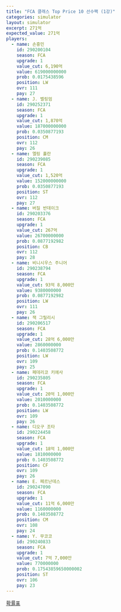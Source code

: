 ```yaml
---
title: "FCA 클래스 Top Price 10 선수팩 (1강)"
categories: simulator
layout: simulator
excerpt: 271억
expected_value: 271억
players:
  - name: 손흥민
    id: 290200104
    season: FCA
    upgrade: 1
    value_cut: 6,190억
    value: 619000000000
    prob: 0.0175438596
    position: LW
    ovr: 111
    pay: 27
  - name: J. 벨링엄
    id: 290252371
    season: FCA
    upgrade: 1
    value_cut: 1,870억
    value: 187000000000
    prob: 0.0350877193
    position: CM
    ovr: 112
    pay: 26
  - name: 엘링 홀란
    id: 290239085
    season: FCA
    upgrade: 1
    value_cut: 1,520억
    value: 152000000000
    prob: 0.0350877193
    position: ST
    ovr: 112
    pay: 27
  - name: 버질 반데이크
    id: 290203376
    season: FCA
    upgrade: 1
    value_cut: 267억
    value: 26700000000
    prob: 0.0877192982
    position: CB
    ovr: 112
    pay: 28
  - name: 비니시우스 주니어
    id: 290238794
    season: FCA
    upgrade: 1
    value_cut: 93억 8,000만
    value: 9380000000
    prob: 0.0877192982
    position: LW
    ovr: 111
    pay: 26
  - name: 잭 그릴리시
    id: 290206517
    season: FCA
    upgrade: 1
    value_cut: 28억 6,000만
    value: 2860000000
    prob: 0.1403508772
    position: LW
    ovr: 109
    pay: 25
  - name: 페데리코 키에사
    id: 290235805
    season: FCA
    upgrade: 1
    value_cut: 20억 1,000만
    value: 2010000000
    prob: 0.1403508772
    position: LW
    ovr: 109
    pay: 26
  - name: 디오구 조타
    id: 290224458
    season: FCA
    upgrade: 1
    value_cut: 18억 1,000만
    value: 1810000000
    prob: 0.1403508772
    position: CF
    ovr: 109
    pay: 26
  - name: E. 페르난데스
    id: 290247090
    season: FCA
    upgrade: 1
    value_cut: 11억 6,000만
    value: 1160000000
    prob: 0.1403508772
    position: CM
    ovr: 108
    pay: 24
  - name: Y. 무코코
    id: 290240833
    season: FCA
    upgrade: 1
    value_cut: 7억 7,000만
    value: 770000000
    prob: 0.17543859650000002
    position: ST
    ovr: 106
    pay: 23
---
```

[확률표](/player/8008)
